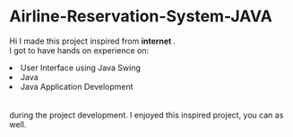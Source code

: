 # Airline-Reservation-System-JAVA
 Hi I made this project inspired from <b> internet
</b>.
<br>I got to have hands on experience on:
<li>User Interface using  Java Swing
<li>Java
<li>Java Application Development
<br>
<br></br> 
during the project development.
I enjoyed this inspired project, you can as well.
